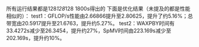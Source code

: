 所有运行结果都是128*128*128 1800s得出的
下面是优化结果（未提及的都是性能相似的）：
test1：GFLOP/s性能由2.66866提升至2.80625，提升了约5.16%；总带宽由20.5917提升至21.6763，提升约5.27%。
test2：WAXPBY时间有33.4272s减少至26.3454，提升约27%，SpMV时间由223.169s减少至202.169s，提升约10%。
